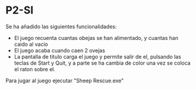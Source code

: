 # P2-SI
Se ha añadido las siguientes funcionalidades:
- El juego recuenta cuantas obejas se han alimentado, y cuantas han caido al vacio
- El juego acaba cuando caen 2 ovejas
- La pantalla de titulo carga el juego y permite salir de el, pulsando las teclas de Start y Quit, y a parte se ha cambia de color una vez se coloca el raton sobre el.

Para jugar al juego ejecutar "Sheep Rescue.exe"
